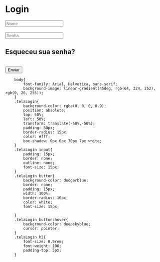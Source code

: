 <!DOCTYPE html>
<html lang="en">
<head>
    <meta charset="UTF-8">
    <meta http-equiv="X-UA-Compatible" content="IE=edge">
    <meta name="viewport" content="width=device-width, initial-scale=1.0">
    <title>Tela de login</title>
    <link rel="stylesheet" href="style.css">
</head>
<body>
    <div class="telaLogin">
        <h1>Login</h1>
        <input type="text" placeholder="Nome">
        <br><br>
        <input type="password" placeholder="Senha">
        <br>
        <h2>Esqueceu sua senha?</h2>
        <br>
        <button>Enviar</button>
    </div>
</body>
</html>

        body{
            font-family: Arial, Helvetica, sans-serif;
            background-image: linear-gradient(45deg, rgb(64, 224, 252), rgb(0, 26, 255));
        }
        .telaLogin{
            background-color: rgba(0, 0, 0, 0.9);
            position: absolute;
            top: 50%;
            left: 50%;
            transform: translate(-50%,-50%);
            padding: 80px;
            border-radius: 15px;
            color: #fff;
            box-shadow: 0px 0px 70px 7px white;
        }
        .telaLogin input{
            padding: 15px;
            border: none;
            outline: none;
            font-size: 15px;
        }
        .telaLogin button{
            background-color: dodgerblue;
            border: none;
            padding: 15px;
            width: 100%;
            border-radius: 10px;
            color: white;
            font-size: 15px;
            
        }
        .telaLogin button:hover{
            background-color: deepskyblue;
            cursor: pointer;
        }
        .telaLogin h2{
            font-size: 0.9rem;
            font-weight: 100;
            padding-top: 5px;
        }

